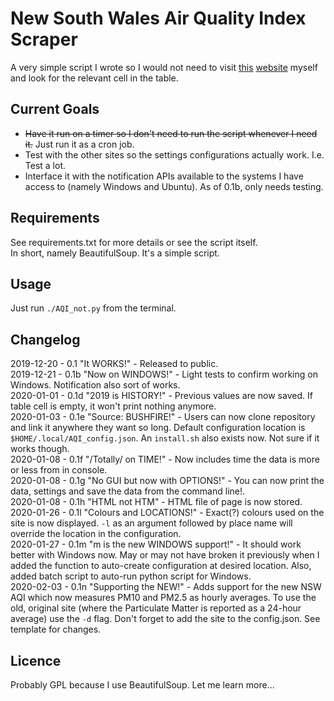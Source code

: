 # New South Wales Air Quality Index Scraper

A very simple script I wrote so I would not need to visit [this](https://airquality.environment.nsw.gov.au/aquisnetnswphp/getPage.php?reportid=1 "Environment NSW's Official Air Quality Index Table") [website](https://airquality.environment.nsw.gov.au/aquisnetnswphptest/getPage.php?reportid=1 "Environment NSW's Official Test Air Quality Index Table") myself and look for the relevant cell in the table.

## Current Goals

* ~~Have it run on a timer so I don't need to run the script whenever I need it.~~ Just run it as a cron job.
* Test with the other sites so the settings configurations actually work. I.e. Test a lot.
* Interface it with the notification APIs available to the systems I have access to (namely Windows and Ubuntu). As of 0.1b, only needs testing.

## Requirements

See requirements.txt for more details or see the script itself.  
In short, namely BeautifulSoup. It's a simple script.

## Usage

Just run `./AQI_not.py` from the terminal.

## Changelog

2019-12-20 - 0.1 "It WORKS!" - Released to public.\
2019-12-21 - 0.1b "Now on WINDOWS!" - Light tests to confirm working on Windows. Notification also sort of works.\
2020-01-01 - 0.1d "2019 is HISTORY!" - Previous values are now saved. If table cell is empty, it won't print nothing anymore.\
2020-01-03 - 0.1e "Source: BUSHFIRE!" - Users can now clone repository and link it anywhere they want so long. Default configuration location is `$HOME/.local/AQI_config.json`. An `install.sh` also exists now. Not sure if it works though.\
2020-01-08 - 0.1f "/Totally/ on TIME!" - Now includes time the data is more or less from in console.\
2020-01-08 - 0.1g "No GUI but now with OPTIONS!" - You can now print the data, settings and save the data from the command line!.\
2020-01-08 - 0.1h "HTML not HTM" - HTML file of page is now stored.\
2020-01-26 - 0.1l "Colours and LOCATIONS!" - Exact(?) colours used on the site is now displayed. `-l` as an argument followed by place name will override the location in the configuration.\
2020-01-27 - 0.1m "m is the new WINDOWS support!" - It should work better with Windows now. May or may not have broken it previously when I added the function to auto-create configuration at desired location. Also, added batch script to auto-run python script for Windows.\
2020-02-03 - 0.1n "Supporting the NEW!" - Adds support for the new NSW AQI which now measures PM10 and PM2.5 as hourly averages. To use the old, original site (where the Particulate Matter is reported as a 24-hour average) use the `-d` flag. Don't forget to add the site to the config.json. See template for changes.

## Licence

Probably GPL because I use BeautifulSoup. Let me learn more...
